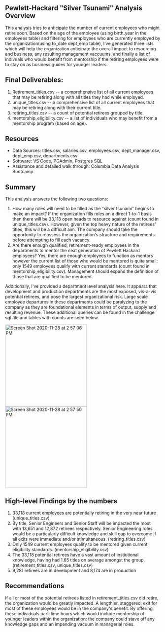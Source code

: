 ## Pewlett-Hackard "Silver Tsunami" Analysis Overview
This analysis tries to anticipate the number of current employees who might retire soon. Based on the age of the employee (using birth_year in the employees table) and filtering for employees who are currently employed by the organization(using to_date dept_emp table), I've generated three lists which will help the organization anticipate the overall impact to resourcing and business, any resulting management vaccuums, and finally a list of indivuals who would benefit from mentorship if the retiring employees were to stay on as business guides for younger leaders.


## Final Deliverables:
1. Retirement_titles.csv -- a comprehensive list of all current employees that may be retiring along with all titles they had while employed.
2. unique_titles.csv -- a comprehensive list of all current employees that may be retiring along with their current title.
2. retiring_titles.csv -- a count of potential retirees grouped by title.
3. mentorship_eligibility.csv -- a list of individuals who may benefit from a mentorship program (based on age).


## Resources
- Data Sources: titles.csv, salaries.csv, employees.csv, dept_manager.csv, dept_emp.csv, departments.csv
- Software: VS Code, PGAdmin, Postgres SQL
- Assistance and detailed walk through: Columbia Data Analysis Bootcamp


## Summary
This analysis answers the following two questions:
1. How many roles will need to be filled as the "silver tsunami" begins to make an impact?
    If the organization fills roles on a direct 1-to-1 basis then there will be 33,118 open heads to resource against (count found in unique_titles.csv). However, given the top heavy nature of the retirees' titles, this will be a difficult aim. The company should take the opportunity to reassess the organization's structure and requirements before attempting to fill each vacancy.
2. Are there enough qualified, retirement-ready employees in the departments to mentor the next generation of Pewlett Hackard employees?
    Yes, there are enough employees to function as mentors however the current list of those who would be mentored is quite small: only 1549 employees qualify with current standards (count found in mentorship_eligibility.csv). Management should expand the definition of those that are qualified to be mentored.

Additionally, I've provided a department level analysis here. It appears that development and production departments are the most exposed, vis-a-vis potential retirees, and pose the largest organizational risk. Large scale employee departures in these departments could be paralyzing to the company as they are foundational elements in terms of output, supply and resulting revenue. These additional queries can be found in the challenge sql file and tables with counts are seen below.

<img width="265" alt="Screen Shot 2020-11-28 at 2 57 06 PM" src="https://user-images.githubusercontent.com/71152576/100525234-ec9fa500-318c-11eb-8967-bd5301d9e919.png">

<img width="265" alt="Screen Shot 2020-11-28 at 2 57 50 PM" src="https://user-images.githubusercontent.com/71152576/100525250-11941800-318d-11eb-8604-c2a4d6bb146d.png">


## High-level Findings by the numbers
1. 33,118 current employees are potentially retiring in the very near future (unique_titles.csv)
2. By title, Senior Engineers and Senior Staff will be impacted the most with 13,651 and 12,872 retirees respectively. Senior Engineering roles would be a particularly difficult knowledge and skill gap to overcome if all exits were immediate and/or stimultaneous. (retiring_titles.csv)
3. Only 1549 current employees qualify to be mentored given current eligibility standards. (mentorship_eligibility.csv)
4. The 33,118 potential retirees have a vast amount of instiutional knowledge, having had 1.65 titles on average amongst the group. (retirement_titles.csv, unique_titles.csv)
5. 9,281 retirees are in development and 8,174 are in production


## Recommendations
If all or most of the potential retirees listed in retirement_titles.csv did retire, the organization would be greatly impacted. A lengthier, staggered, exit for most of these employees would be in the company's benefit. By offering these individuals part-time hours which would include mentorship of younger leaders within the organization: the company could stave off any knowledge gaps and an impending vacuum in managerial roles.

